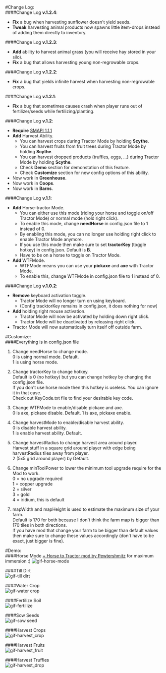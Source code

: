 #Change Log:  
####Change Log **v.1.2.4**:
+ **Fix** a bug when harvesting sunflower doesn't yield seeds.  
+ **Tweak** harvesting animal products now spawns little item-drops instead of adding them directly to inventory.  

####Change Log **v.1.2.3**:
+ **Add** ability to harvest animal grass (you will receive hay stored in your silo).
+ **Fix** a bug that allows harvesting young non-regrowable crops.

####Change Log **v.1.2.2**:
+ **Fix** a bug that yields infinite harvest when harvesting non-regrowable crops.
    
####Change Log **v.1.2.1**:
+ **Fix** a bug that sometimes causes crash when player runs out of fertilizer/seeds while fertilizing/planting.

####Change Log **v.1.2**:
+ **Require** [SMAPI 1.1.1](https://github.com/ClxS/SMAPI/releases)
+ **Add** Harvest Ability.
  - You can harvest crops during Tractor Mode by holding **Scythe**.  
  - You can harvest fruits from fruit trees during Tractor Mode by holding **Scythe**.  
  - You can harvest dropped products (truffles, eggs, ...) during Tractor Mode by holding **Scythe**. 
  - Check **Demo** section for demonstation of this feature.  
  - Check **Customize** section for new config options of this ability.  
+ Now work in **Greenhouse**.
+ Now work in **Coops**.
+ Now work in **Barns**.
  
####Change Log **v.1.1**:
+ **Add** Horse-tractor Mode.  
  - You can either use this mode (riding your horse and toggle on/off Tractor Mode) or normal mode (hold right click).  
  - To enable this mode, change **needHorse** in config.json file to 1 instead of 0.  
  - By enabling this mode, you can no longer use holding right click to enable Tractor Mode anymore.  
  - If you use this mode then make sure to set **tractorKey** (toggle hotkey) in config.json. Default is **B**.  
  - Have to be on a horse to toggle on Tractor Mode.  
+ **Add** WTFMode.  
  - WTFMode means you can use your **pickaxe** and **axe** with Tractor Mode.  
  - To enable this, change WTFMode in config.json file to 1 instead of 0.  

####Change Log **v.1.0.2**:
+ **Remove** keyboard activation toggle.  
  - Tractor Mode will no longer turn on using keyboard.  
  - (Config tracktorKey remains in config.json, it does nothing for now)
+ **Add** holding right mouse activation.  
  - Tractor Mode will now be activated by holding down right click.  
  - Tractor Mode will be deactivated by releasing right click.
+ Tractor Mode will now automatically turn itself off outside farm.


#Customize:  
####Everything is in config.json file
1. Change needHorse to change mode.  
0 is using normal mode. Default.  
1 is using horse mode.  

2. Change tractorKey to change hotkey.  
Default is 0 (no hotkey) but you can change hotkey by changing the config.json file.  
If you don't use horse mode then this hotkey is useless. You can ignore it in that case.  
Check out KeyCode.txt file to find your desirable key code.   

3. Change WTFMode to enable/disable pickaxe and axe.  
0 is axe, pickaxe disable. Default.
1 is axe, pickaxe enable.  

3. Change harvestMode to enable/disable harvest ability.  
0 is disable harvest ability.  
1 is enable harvest ability. Default.

4. Change harvestRadius to change harvest area around player.  
Harvest stuff in a square grid around player with edge being harvestRadius tiles away from player.  
2 (5x5 grid around player) by Default.  

4. Change minToolPower to lower the minimum tool upgrade require for the Mod to work.  
0 = no upgrade required  
1 = copper upgrade  
2 = silver  
3 = gold  
4 = iridium, this is default

5. mapWidth and mapHeight is used to estimate the maximum size of your farm.  
Default is 170 for both because I don't think the farm map is bigger than 170 tiles in both directions.  
If you have mod that change your farm to be bigger than default values then make sure to change these values accordingly (don't have to be exact, just bigger is fine).

#Demo:  
####Horse Mode [+ Horse to Tractor mod by Pewtershmitz](http://community.playstarbound.com/threads/tractor-v-1-3-horse-replacement.108604/) for maximum immersion :)
![gif-horse-mode](https://github.com/lambui/StardewValleyMod_TractorMod/blob/gif/images/tractor2.gif)  

####Till Dirt  
![gif-till dirt](https://github.com/lambui/StardewValleyMod_TractorMod/blob/gif/images/TillDirt.gif)  

####Water Crop    
![gif-water crop](https://github.com/lambui/StardewValleyMod_TractorMod/blob/gif/images/water.gif)  

####Fertilize Soil    
![gif-fertilize](https://github.com/lambui/StardewValleyMod_TractorMod/blob/gif/images/fertilizing.gif)  

####Sow Seeds      
![gif-sow seed](https://github.com/lambui/StardewValleyMod_TractorMod/blob/gif/images/sowingSeed.gif)  

####Harvest Crops      
![gif-harvest_crop](https://github.com/lambui/StardewValleyMod_TractorMod/blob/gif/images/harvestCrop.gif)  

####Harvest Fruits      
![gif-harvest_fruit](https://github.com/lambui/StardewValleyMod_TractorMod/blob/gif/images/harvestFruitTree.gif)  

####Harvest Truffles      
![gif-harvest_drop](https://github.com/lambui/StardewValleyMod_TractorMod/blob/gif/images/harvestDrop.gif)  
